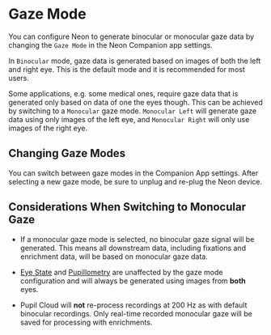 # Gaze Mode

You can configure Neon to generate binocular or monocular gaze data by changing the `Gaze Mode` in the Neon Companion app settings.

In `Binocular` mode, gaze data is generated based on images of both the left and right eye. This is the default mode and it is recommended for most users.

Some applications, e.g. some medical ones, require gaze data that is generated only based on data of one the eyes though. This can be achieved by switching to a `Monocular` gaze mode. `Monocular Left` will generate gaze data using only images of the left eye, and `Monocular Right` will only use images of the right eye.

## Changing Gaze Modes

You can switch between gaze modes in the Companion App settings. After selecting a new gaze mode, be sure to unplug and re-plug the Neon device.

## Considerations When Switching to Monocular Gaze

- If a monocular gaze mode is selected, no binocular gaze signal will be generated. This means all downstream data, including fixations and enrichment data, will be based on monocular gaze data.

- [Eye State](/data-collection/data-streams/#_3d-eye-states) and [Pupillometry](/data-collection/data-streams/#pupil-diameters) are unaffected by the gaze mode configuration and will always be generated using images from **both** eyes.

- Pupil Cloud will **not** re-process recordings at 200 Hz as with default binocular recordings. Only real-time recorded monocular gaze will be saved for processing with enrichments.
